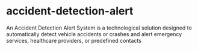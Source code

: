 # accident-detection-alert
An Accident Detection Alert System is a technological solution designed to automatically detect vehicle accidents or crashes and alert emergency services, healthcare providers, or predefined contacts
